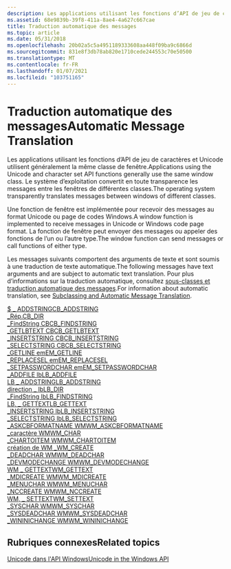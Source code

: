 ```yaml
---
description: Les applications utilisant les fonctions d’API de jeu de caractères et Unicode utilisent généralement la même classe de fenêtre. Le système d’exploitation convertit en toute transparence les messages entre les fenêtres de différentes classes.
ms.assetid: 68e9839b-39f8-411a-8ae4-4a627c667cae
title: Traduction automatique des messages
ms.topic: article
ms.date: 05/31/2018
ms.openlocfilehash: 20b02a5c5a4951189333608aa448f09ba9c6866d
ms.sourcegitcommit: 831e8f3db78ab820e1710cede244553c70e50500
ms.translationtype: MT
ms.contentlocale: fr-FR
ms.lasthandoff: 01/07/2021
ms.locfileid: "103751165"
---
```

# <a name="automatic-message-translation"></a><span data-ttu-id="d8a13-104">Traduction automatique des messages</span><span class="sxs-lookup"><span data-stu-id="d8a13-104">Automatic Message Translation</span></span>

<span data-ttu-id="d8a13-105">Les applications utilisant les fonctions d’API de jeu de caractères et Unicode utilisent généralement la même classe de fenêtre.</span><span class="sxs-lookup"><span data-stu-id="d8a13-105">Applications using the Unicode and character set API functions generally use the same window class.</span></span> <span data-ttu-id="d8a13-106">Le système d’exploitation convertit en toute transparence les messages entre les fenêtres de différentes classes.</span><span class="sxs-lookup"><span data-stu-id="d8a13-106">The operating system transparently translates messages between windows of different classes.</span></span>

<span data-ttu-id="d8a13-107">Une fonction de fenêtre est implémentée pour recevoir des messages au format Unicode ou page de codes Windows.</span><span class="sxs-lookup"><span data-stu-id="d8a13-107">A window function is implemented to receive messages in Unicode or Windows code page format.</span></span> <span data-ttu-id="d8a13-108">La fonction de fenêtre peut envoyer des messages ou appeler des fonctions de l’un ou l’autre type.</span><span class="sxs-lookup"><span data-stu-id="d8a13-108">The window function can send messages or call functions of either type.</span></span>

<span data-ttu-id="d8a13-109">Les messages suivants comportent des arguments de texte et sont soumis à une traduction de texte automatique.</span><span class="sxs-lookup"><span data-stu-id="d8a13-109">The following messages have text arguments and are subject to automatic text translation.</span></span> <span data-ttu-id="d8a13-110">Pour plus d’informations sur la traduction automatique, consultez [sous-classes et traduction automatique des messages](subclassing-and-automatic-message-translation.md).</span><span class="sxs-lookup"><span data-stu-id="d8a13-110">For information about automatic translation, see [Subclassing and Automatic Message Translation](subclassing-and-automatic-message-translation.md).</span></span>

<dl>

[<span data-ttu-id="d8a13-111">$ \_ ADDSTRING</span><span class="sxs-lookup"><span data-stu-id="d8a13-111">CB\_ADDSTRING</span></span>](../controls/cb-addstring.md)  
[<span data-ttu-id="d8a13-112">\_Rép.</span><span class="sxs-lookup"><span data-stu-id="d8a13-112">CB\_DIR</span></span>](../controls/cb-dir.md)  
[<span data-ttu-id="d8a13-113">\_FindString CB</span><span class="sxs-lookup"><span data-stu-id="d8a13-113">CB\_FINDSTRING</span></span>](../controls/cb-findstring.md)  
[<span data-ttu-id="d8a13-114">\_GETLBTEXT CB</span><span class="sxs-lookup"><span data-stu-id="d8a13-114">CB\_GETLBTEXT</span></span>](../controls/cb-getlbtext.md)  
[<span data-ttu-id="d8a13-115">\_INSERTSTRING CB</span><span class="sxs-lookup"><span data-stu-id="d8a13-115">CB\_INSERTSTRING</span></span>](../controls/cb-insertstring.md)  
[<span data-ttu-id="d8a13-116">\_SELECTSTRING CB</span><span class="sxs-lookup"><span data-stu-id="d8a13-116">CB\_SELECTSTRING</span></span>](../controls/cb-selectstring.md)  
[<span data-ttu-id="d8a13-117">\_GETLINE em</span><span class="sxs-lookup"><span data-stu-id="d8a13-117">EM\_GETLINE</span></span>](../controls/em-getline.md)  
[<span data-ttu-id="d8a13-118">\_REPLACESEL em</span><span class="sxs-lookup"><span data-stu-id="d8a13-118">EM\_REPLACESEL</span></span>](../controls/em-replacesel.md)  
[<span data-ttu-id="d8a13-119">\_SETPASSWORDCHAR em</span><span class="sxs-lookup"><span data-stu-id="d8a13-119">EM\_SETPASSWORDCHAR</span></span>](../controls/em-setpasswordchar.md)  
[<span data-ttu-id="d8a13-120">\_ADDFILE lb</span><span class="sxs-lookup"><span data-stu-id="d8a13-120">LB\_ADDFILE</span></span>](../controls/lb-addfile.md)  
[<span data-ttu-id="d8a13-121">LB \_ ADDSTRING</span><span class="sxs-lookup"><span data-stu-id="d8a13-121">LB\_ADDSTRING</span></span>](../controls/lb-addstring.md)  
[<span data-ttu-id="d8a13-122">direction \_ lb</span><span class="sxs-lookup"><span data-stu-id="d8a13-122">LB\_DIR</span></span>](../controls/lb-dir.md)  
[<span data-ttu-id="d8a13-123">\_FindString lb</span><span class="sxs-lookup"><span data-stu-id="d8a13-123">LB\_FINDSTRING</span></span>](../controls/lb-findstring.md)  
[<span data-ttu-id="d8a13-124">LB, \_ GETTEXT</span><span class="sxs-lookup"><span data-stu-id="d8a13-124">LB\_GETTEXT</span></span>](../controls/lb-gettext.md)  
[<span data-ttu-id="d8a13-125">\_INSERTSTRING lb</span><span class="sxs-lookup"><span data-stu-id="d8a13-125">LB\_INSERTSTRING</span></span>](../controls/lb-insertstring.md)  
[<span data-ttu-id="d8a13-126">\_SELECTSTRING lb</span><span class="sxs-lookup"><span data-stu-id="d8a13-126">LB\_SELECTSTRING</span></span>](../controls/lb-selectstring.md)  
[<span data-ttu-id="d8a13-127">\_ASKCBFORMATNAME WM</span><span class="sxs-lookup"><span data-stu-id="d8a13-127">WM\_ASKCBFORMATNAME</span></span>](../dataxchg/wm-askcbformatname.md)  
[<span data-ttu-id="d8a13-128">\_caractère WM</span><span class="sxs-lookup"><span data-stu-id="d8a13-128">WM\_CHAR</span></span>](../inputdev/wm-char.md)  
[<span data-ttu-id="d8a13-129">\_CHARTOITEM WM</span><span class="sxs-lookup"><span data-stu-id="d8a13-129">WM\_CHARTOITEM</span></span>](../controls/wm-chartoitem.md)  
[<span data-ttu-id="d8a13-130">création de WM \_</span><span class="sxs-lookup"><span data-stu-id="d8a13-130">WM\_CREATE</span></span>](../winmsg/wm-create.md)  
[<span data-ttu-id="d8a13-131">\_DEADCHAR WM</span><span class="sxs-lookup"><span data-stu-id="d8a13-131">WM\_DEADCHAR</span></span>](../inputdev/wm-deadchar.md)  
[<span data-ttu-id="d8a13-132">\_DEVMODECHANGE WM</span><span class="sxs-lookup"><span data-stu-id="d8a13-132">WM\_DEVMODECHANGE</span></span>](../gdi/wm-devmodechange.md)  
[<span data-ttu-id="d8a13-133">WM \_ GETTEXT</span><span class="sxs-lookup"><span data-stu-id="d8a13-133">WM\_GETTEXT</span></span>](../winmsg/wm-gettext.md)  
[<span data-ttu-id="d8a13-134">\_MDICREATE WM</span><span class="sxs-lookup"><span data-stu-id="d8a13-134">WM\_MDICREATE</span></span>](../winmsg/wm-mdicreate.md)  
[<span data-ttu-id="d8a13-135">\_MENUCHAR WM</span><span class="sxs-lookup"><span data-stu-id="d8a13-135">WM\_MENUCHAR</span></span>](../menurc/wm-menuchar.md)  
[<span data-ttu-id="d8a13-136">\_NCCREATE WM</span><span class="sxs-lookup"><span data-stu-id="d8a13-136">WM\_NCCREATE</span></span>](../winmsg/wm-nccreate.md)  
[<span data-ttu-id="d8a13-137">WM, \_ SETTEXT</span><span class="sxs-lookup"><span data-stu-id="d8a13-137">WM\_SETTEXT</span></span>](../winmsg/wm-settext.md)  
[<span data-ttu-id="d8a13-138">\_SYSCHAR WM</span><span class="sxs-lookup"><span data-stu-id="d8a13-138">WM\_SYSCHAR</span></span>](../menurc/wm-syschar.md)  
[<span data-ttu-id="d8a13-139">\_SYSDEADCHAR WM</span><span class="sxs-lookup"><span data-stu-id="d8a13-139">WM\_SYSDEADCHAR</span></span>](../inputdev/wm-sysdeadchar.md)  
[<span data-ttu-id="d8a13-140">\_WININICHANGE WM</span><span class="sxs-lookup"><span data-stu-id="d8a13-140">WM\_WININICHANGE</span></span>](../winmsg/wm-wininichange.md)  
</dl>

## <a name="related-topics"></a><span data-ttu-id="d8a13-141">Rubriques connexes</span><span class="sxs-lookup"><span data-stu-id="d8a13-141">Related topics</span></span>

<dl> <dt>

[<span data-ttu-id="d8a13-142">Unicode dans l'API Windows</span><span class="sxs-lookup"><span data-stu-id="d8a13-142">Unicode in the Windows API</span></span>](unicode-in-the-windows-api.md)
</dt> </dl>

 

 
